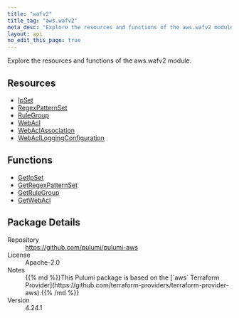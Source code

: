 ```yaml
---
title: "wafv2"
title_tag: "aws.wafv2"
meta_desc: "Explore the resources and functions of the aws.wafv2 module."
layout: api
no_edit_this_page: true
---
```


<!-- WARNING: this file was generated by Pulumi Docs Generator. -->
<!-- Do not edit by hand unless you're certain you know what you are doing! -->

Explore the resources and functions of the aws.wafv2 module.

<h2 id="resources">Resources</h2>
<ul class="api">
    <li><a href="ipset" title="IpSet"><span class="api-symbol api-symbol--resource"></span>IpSet</a></li>
    <li><a href="regexpatternset" title="RegexPatternSet"><span class="api-symbol api-symbol--resource"></span>RegexPatternSet</a></li>
    <li><a href="rulegroup" title="RuleGroup"><span class="api-symbol api-symbol--resource"></span>RuleGroup</a></li>
    <li><a href="webacl" title="WebAcl"><span class="api-symbol api-symbol--resource"></span>WebAcl</a></li>
    <li><a href="webaclassociation" title="WebAclAssociation"><span class="api-symbol api-symbol--resource"></span>WebAclAssociation</a></li>
    <li><a href="webaclloggingconfiguration" title="WebAclLoggingConfiguration"><span class="api-symbol api-symbol--resource"></span>WebAclLoggingConfiguration</a></li>
</ul>

<h2 id="functions">Functions</h2>
<ul class="api">
    <li><a href="getipset" title="GetIpSet"><span class="api-symbol api-symbol--function"></span>GetIpSet</a></li>
    <li><a href="getregexpatternset" title="GetRegexPatternSet"><span class="api-symbol api-symbol--function"></span>GetRegexPatternSet</a></li>
    <li><a href="getrulegroup" title="GetRuleGroup"><span class="api-symbol api-symbol--function"></span>GetRuleGroup</a></li>
    <li><a href="getwebacl" title="GetWebAcl"><span class="api-symbol api-symbol--function"></span>GetWebAcl</a></li>
</ul>

<h2 id="package-details">Package Details</h2>
<dl class="package-details">
	<dt>Repository</dt>
	<dd><a href="https://github.com/pulumi/pulumi-aws">https://github.com/pulumi/pulumi-aws</a></dd>
	<dt>License</dt>
	<dd>Apache-2.0</dd>
	<dt>Notes</dt>
	<dd>{{% md %}}This Pulumi package is based on the [`aws` Terraform Provider](https://github.com/terraform-providers/terraform-provider-aws).{{% /md %}}</dd>
	<dt>Version</dt>
	<dd>4.24.1</dd>
</dl>

